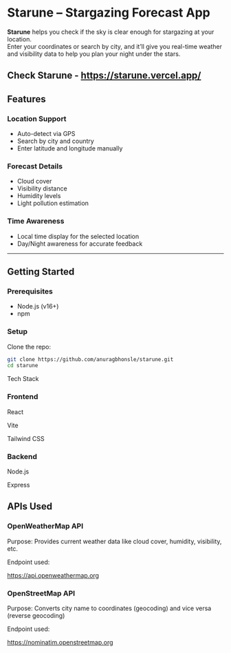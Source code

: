 # Starune – Stargazing Forecast App

**Starune** helps you check if the sky is clear enough for stargazing at your location.  
Enter your coordinates or search by city, and it’ll give you real-time weather and visibility data to help you plan your night under the stars.

Check Starune - https://starune.vercel.app/
---

## Features

### Location Support

- Auto-detect via GPS
- Search by city and country
- Enter latitude and longitude manually

### Forecast Details

- Cloud cover
- Visibility distance
- Humidity levels
- Light pollution estimation

### Time Awareness

- Local time display for the selected location
- Day/Night awareness for accurate feedback

---

## Getting Started

### Prerequisites

- Node.js (v16+)
- npm

### Setup

Clone the repo:

```bash
git clone https://github.com/anuragbhonsle/starune.git
cd starune
```

Tech Stack

### Frontend

React

Vite

Tailwind CSS


### Backend

Node.js

Express


## APIs Used

### OpenWeatherMap API

Purpose: Provides current weather data like cloud cover, humidity, visibility, etc.  

Endpoint used:

https://api.openweathermap.org

### OpenStreetMap API

Purpose: Converts city name to coordinates (geocoding) and vice versa (reverse geocoding)

Endpoint used:

https://nominatim.openstreetmap.org





